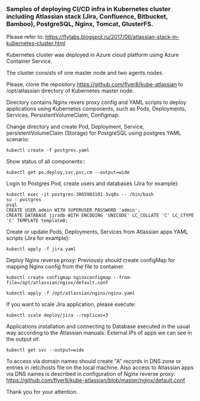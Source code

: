 ### Samples of deploying CI/CD infra in Kubernetes cluster including Atlassian stack (Jira, Confluence, Bitbucket, Bamboo), PostgreSQL, Nginx, Tomcat, GlusterFS.
Please refer to: https://flylabs.blogspot.ru/2017/06/atlassian-stack-in-kubernetes-cluster.html

Kubernetes cluster was deployed in Azure cloud platform using Azure Container Service.

The cluster consists of one master node and two agents nodes.

Please, clone the repository https://github.com/flyer8/kube-atlassian to /opt/atlassian directory of Kubernetes master node.

Directory contains Nginx revers proxy config and YAML scripts to deploy applications using Kubernetes components, such as Pods, Deployments, Services, PersistentVolumeClaim, Configmap.

Change directory and create Pod, Deployment, Service, persistentVolumeClaim (Storage) for PostgreSQL using postgres YAML scenario:
```
kubectl create -f postgres.yaml
```
Show status of all components::
```
kubectl get po,deploy,svc,pvc,cm --output=wide
```
Login to Postgres Pod, create users and databases (Jira for example):
```
kubectl exec -it postgres-3065983101-3vq8s -- /bin/bash
su - postgres
psql
CREATE USER admin WITH SUPERUSER PASSWORD 'admin';
CREATE DATABASE jiradb WITH ENCODING 'UNICODE' LC_COLLATE 'C' LC_CTYPE 'C' TEMPLATE template0;
```
Create or update Pods, Deployments, Services from Atlassian apps YAML scripts (Jira for example):
```
kubectl apply -f jira.yaml
```
Deploy Nginx reverse proxy:
Previously should create configMap for mapping Nginx config from the file to container.
```
kubectl create configmap nginxconfigmap --from-file=/opt/atlassian/nginx/default.conf

kubectl apply -f /opt/atlassian/nginx/nginx.yaml
```
If you want to scale Jira application, please execute:
```
kubectl scale deploy/jira --replicas=3
```
Applications installation and connecting to Database executed in the usual way according to the Atlassian manuals.
External IPs of apps we can see in the output of:
```
kubectl get svc --output=wide
```
To access via domain names should create "A" records in DNS zone or entries in /etc/hosts file on the local machine.
Also access to Atlassian apps via DNS names is described in configuration of Nginx reverse proxy:
https://github.com/flyer8/kube-atlassian/blob/master/nginx/default.conf

Thank you for your attention.
